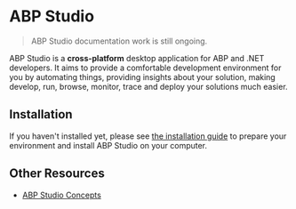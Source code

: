 # ABP Studio

> ABP Studio documentation work is still ongoing.

ABP Studio is a **cross-platform** desktop application for ABP and .NET developers. It aims to provide a comfortable development environment for you by automating things, providing insights about your solution, making develop, run, browse, monitor, trace and deploy your solutions much easier.

## Installation

If you haven't installed yet, please see [the installation guide](installation.md) to prepare your environment and install ABP Studio on your computer.

## Other Resources

* [ABP Studio Concepts](concepts.md)